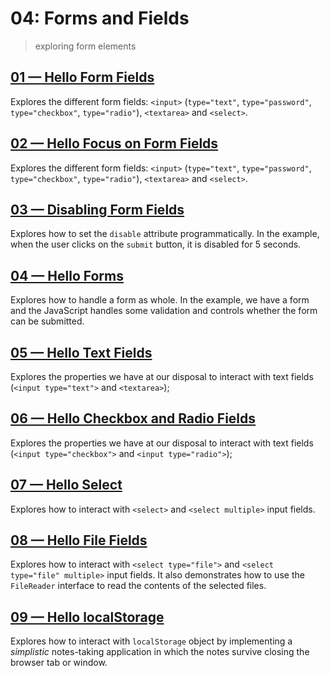 # 04: Forms and Fields
> exploring form elements

## [01 &mdash; Hello Form Fields](./01-hello-form-fields/)
Explores the different form fields: `<input>` (`type="text"`, `type="password"`, `type="checkbox"`, `type="radio"`), `<textarea>` and `<select>`.

## [02 &mdash; Hello Focus on Form Fields](./02-hello-focus-on-forms/)
Explores the different form fields: `<input>` (`type="text"`, `type="password"`, `type="checkbox"`, `type="radio"`), `<textarea>` and `<select>`.

## [03 &mdash; Disabling Form Fields](./03-disabling-form-fields/)
Explores how to set the `disable` attribute programmatically. In the example, when the user clicks on the `submit` button, it is disabled for 5 seconds.

## [04 &mdash; Hello Forms](./04-hello-forms/)
Explores how to handle a form as whole. In the example, we have a form and the JavaScript handles some validation and controls whether the form can be submitted.

## [05 &mdash; Hello Text Fields](./05-hello-text-fields/)
Explores the properties we have at our disposal to interact with text fields (`<input type="text">` and `<textarea>`);

## [06 &mdash; Hello Checkbox and Radio Fields](./06-hello-checkbox-and-radio/)
Explores the properties we have at our disposal to interact with text fields (`<input type="checkbox">` and `<input type="radio">`);

## [07 &mdash; Hello Select](./07-hello-select/)
Explores how to interact with `<select>` and `<select multiple>` input fields.

## [08 &mdash; Hello File Fields](./08-hello-file-field/)
Explores how to interact with `<select type="file">` and `<select type="file" multiple>` input fields. It also demonstrates how to use the `FileReader` interface to read the contents of the selected files.

## [09 &mdash; Hello localStorage](./09-hello-localstorage/)
Explores how to interact with `localStorage` object by implementing a *simplistic* notes-taking application in which the notes survive closing the browser tab or window.

